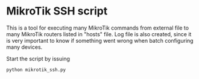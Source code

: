 # MikroTik SSH script

This is a tool for executing many MikroTik commands from external file to many MikroTik routers listed in "hosts" file. Log file is also created, since it is very important to know if something went wrong when batch configuring many devices.

Start the script by issuing

    python mikrotik_ssh.py
